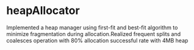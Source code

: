 # heapAllocator
Implemented a heap manager using first-fit and best-fit algorithm to minimize fragmentation during allocation.Realized frequent splits and
coalesces operation with 80% allocation successful rate with 4MB heap
